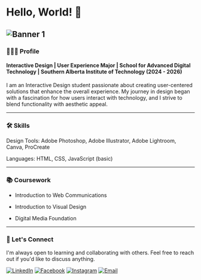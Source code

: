 # Hello, World! 👋
![Banner 1](https://file%2B.vscode-resource.vscode-cdn.net/Users/dayanosaur_/Desktop/untitled%20folder/banners/banner%201.png?version%3D1727815459673)
--
### 🙎🏻‍♀️ Profile
#### Interactive Design | User Experience Major | School for Advanced Digital Technology | Southern Alberta Institute of Technology (2024 - 2026)
I am an Interactive Design student passionate about creating user-centered solutions that enhance the overall experience. My journey in design began with a fascination for how users interact with technology, and I strive to blend functionality with aesthetic appeal.
***
### 🛠 Skills
Design Tools: Adobe Photoshop, Adobe Illustrator, Adobe Lightroom, Canva, ProCreate

Languages: HTML, CSS, JavaScript (basic)
***
### 📚 Coursework
- Introduction to Web Communications

- Introduction to Visual Design

- Digital Media Foundation
***
### 💬 Let's Connect
I'm always open to learning and collaborating with others. Feel free to reach out if you'd like to discuss anything.

[![LinkedIn](https://img.shields.io/badge/LinkedIn-Profile-0A66C2?style=flat&logo=linkedin&color=FF69B4)](https://www.linkedin.com/in/diane-schultze-863053295)
[![Facebook](https://img.shields.io/badge/Facebook-Profile-000000?style=flat&logo=facebook&logoColor=white&color=FF69B4)](https://www.facebook.com/DnSchltz)
[![Instagram](https://img.shields.io/badge/Instagram-Profile-000000?style=flat&logo=instagram&logoColor=white&color=FF69B4)](https://www.instagram.com/dayanosaaurr)
[![Email](https://img.shields.io/badge/Email-Me-000000?style=flat&logo=gmail&logoColor=white&color=FF69B4)](mailto:rosemariediane.schultze@edu.sait.ca)
